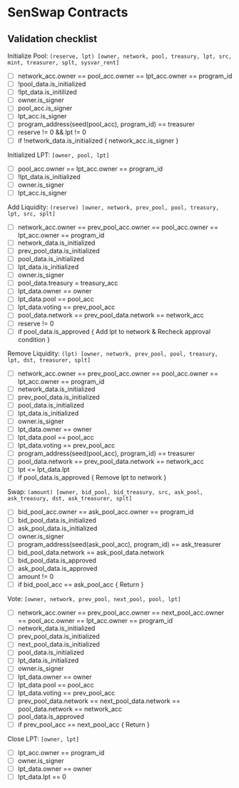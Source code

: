 # SenSwap Contracts

## Validation checklist

Initialize Pool: `(reserve, lpt) [owner, network, pool, treasury, lpt, src, mint, treasurer, splt, sysvar_rent]`

- [ ] network_acc.owner == pool_acc.owner == lpt_acc.owner == program_id
- [ ] !pool_data.is_initialized
- [ ] !lpt_data.is_initilized
- [ ] owner.is_signer
- [ ] pool_acc.is_signer
- [ ] lpt_acc.is_signer
- [ ] program_address(seed(pool_acc), program_id) == treasurer
- [ ] reserve != 0 && lpt != 0
- [ ] if !network_data.is_initialized { network_acc.is_signer }

Initialized LPT: `[owner, pool, lpt]`

- [ ] pool_acc.owner == lpt_acc.owner == program_id
- [ ] !lpt_data.is_initialized
- [ ] owner.is_signer
- [ ] lpt_acc.is_signer

Add Liquidity: `(reserve) [owner, network, prev_pool, pool, treasury, lpt, src, splt]`

- [ ] network_acc.owner == prev_pool_acc.owner == pool_acc.owner == lpt_acc.owner == program_id
- [ ] network_data.is_initialized
- [ ] prev_pool_data.is_initialized
- [ ] pool_data.is_initialized
- [ ] lpt_data.is_initialized
- [ ] owner.is_signer
- [ ] pool_data.treasury = treasury_acc
- [ ] lpt_data.owner == owner
- [ ] lpt_data.pool == pool_acc
- [ ] lpt_data.voting == prev_pool_acc
- [ ] pool_data.network == prev_pool_data.network == network_acc
- [ ] reserve != 0
- [ ] if pool_data.is_approved { Add lpt to network & Recheck approval condition }

Remove Liquidity: `(lpt) [owner, network, prev_pool, pool, treasury, lpt, dst, treasurer, splt]`

- [ ] network_acc.owner == prev_pool_acc.owner == pool_acc.owner ==  lpt_acc.owner == program_id
- [ ] network_data.is_initialized
- [ ] prev_pool_data.is_initialized
- [ ] pool_data.is_initialized
- [ ] lpt_data.is_initialized
- [ ] owner.is_signer
- [ ] lpt_data.owner == owner
- [ ] lpt_data.pool == pool_acc
- [ ] lpt_data.voting == prev_pool_acc
- [ ] program_address(seed(pool_acc), program_id) == treasurer
- [ ] pool_data.network == prev_pool_data.network == network_acc
- [ ] lpt <= lpt_data.lpt
- [ ] if pool_data.is_approved { Remove lpt to network }

Swap: `(amount) [owner, bid_pool, bid_treasury, src, ask_pool, ask_treasury, dst, ask_treasurer, splt]`

- [ ] bid_pool_acc.owner == ask_pool_acc.owner == program_id
- [ ] bid_pool_data.is_initialized
- [ ] ask_pool_data.is_initialized
- [ ] owner.is_signer
- [ ] program_address(seed(ask_pool_acc), program_id) == ask_treasurer
- [ ] bid_pool_data.network == ask_pool_data.network
- [ ] bid_pool_data.is_approved
- [ ] ask_pool_data.is_approved
- [ ] amount != 0
- [ ] if bid_pool_acc == ask_pool_acc { Return }

Vote: `[owner, network, prev_pool, next_pool, pool, lpt]`

- [ ] network_acc.owner == prev_pool_acc.owner == next_pool_acc.owner == pool_acc.owner == lpt_acc.owner == program_id
- [ ] network_data.is_initialized
- [ ] prev_pool_data.is_initialized
- [ ] next_pool_data.is_initialized
- [ ] pool_data.is_initialized
- [ ] lpt_data.is_initialized
- [ ] owner.is_signer
- [ ] lpt_data.owner == owner
- [ ] lpt_data.pool == pool_acc
- [ ] lpt_data.voting == prev_pool_acc
- [ ] prev_pool_data.network == next_pool_data.network == pool_data.network == network_acc
- [ ] pool_data.is_approved
- [ ] if prev_pool_acc == next_pool_acc { Return }

Close LPT: `[owner, lpt]`

- [ ] lpt_acc.owner == program_id
- [ ] owner.is_signer
- [ ] lpt_data.owner == owner
- [ ] lpt_data.lpt == 0